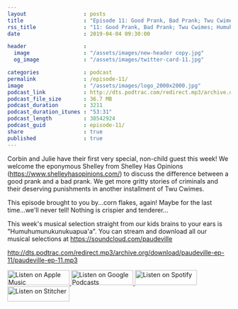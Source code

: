 ```yaml
---
layout                  : posts
title                   : "Episode 11: Good Prank, Bad Prank; Twu Cwimes; Humuhumu"
rss_title               : "11: Good Prank, Bad Prank; Twu Cwimes; Humuhumu"
date                    : 2019-04-04 09:30:00

header                  : 
  image                 : "/assets/images/new-header copy.jpg"
  og_image              : "/assets/images/twitter-card-11.jpg"

categories              : podcast
permalink               : /episode-11/
image                   : "/assets/images/logo_2000x2000.jpg"
podcast_link            : http://dts.podtrac.com/redirect.mp3/archive.org/download/paudeville-ep-11/paudeville-ep-11.mp3
podcast_file_size       : 36.7 MB
podcast_duration        : 3211
podcast_duration_itunes : "53:31"
podcast_length          : 38542924
podcast_guid            : episode-11/
share                   : true
published               : true 
---
```

Corbin and Julie have their first very special, non-child guest this week! We welcome the eponymous Shelley from Shelley Has Opinions (<a href="https://www.shelleyhasopinions.com/">https://www.shelleyhasopinions.com/</a>) to discuss the difference between a good prank and a bad prank.
We get more gritty stories of criminals and their deserving punishments in another installment of Twu Cwimes.

This episode brought to you by...corn flakes, again! Maybe for the last time...we'll never tell! Nothing is crispier and tenderer...

This week's musical selection straight from our kids brains to your ears is "Humuhumunukunukuapua'a". You can stream and download all our musical selections at <a href="https://soundcloud.com/paudeville">https://soundcloud.com/paudeville</a>

http://dts.podtrac.com/redirect.mp3/archive.org/download/paudeville-ep-11/paudeville-ep-11.mp3

<a href="https://itunes.apple.com/us/podcast/paudeville/id1450915591">
	<img src='{{ site.url }}{{ site.baseurl }}/assets/images/US_UK_Apple_Podcasts_Listen_Badge_RGB_140x34.png' width='140px' height='34' alt='Listen on Apple Music'/>
</a>
<a href="https://play.google.com/music/m/Igre2ostm2ltqiq4sabzzrl5jcy?t=Paudeville">
	<img src='{{ site.url }}{{ site.baseurl }}/assets/images/google_podcasts_badge_140x34.png' width='140px' height='34' alt='Listen on Google Podcasts'/>
</a>
<a href="https://open.spotify.com/show/4q5RNUUtU4XFqsymP7dcTw">
	<img src='{{ site.url }}{{ site.baseurl }}/assets/images/Spotify_Listen_Badge_RGB_140x34.png' width='140px' height='34' alt='Listen on Spotify'/>
</a>
<a href="https://www.stitcher.com/s?fid=363388&refid=stpr">
	<img src='{{ site.url }}{{ site.baseurl }}/assets/images/Stitcher_Listen_Badge_Color_Dark_BG_140x34.png' width='140px' height='34' alt='Listen on Stitcher'/>
</a>
